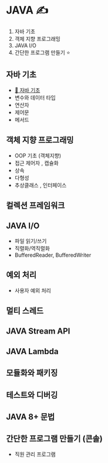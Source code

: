 # JAVA  ✍️
1. 자바 기초
2. 객체 지향 프로그래밍
3. JAVA I/O   
4. 간단한 프로그램 만들기 ⭐



##  자바 기초
- [🔗 자바 기초](test.md)
- 변수와 데이터 타입
- 연산자
- 제어문
- 메서드

## 객체 지향 프로그래밍
-  OOP 기초 (객체지향)
- 접근 제어자 , 캡슐화
- 상속
- 다형성
- 추상클래스 , 인터페이스

## 컬렉션 프레임워크

## JAVA I/O
- 파일 읽기/쓰기
- 직렬화/역직렬화
- BufferedReader, BufferedWriter

## 예외 처리
- 사용자 예외 처리

## 멀티 스레드

## JAVA Stream API
## JAVA Lambda
## 모듈화와 패키징
## 테스트와 디버깅

## JAVA 8+ 문법

## 간단한 프로그램 만들기  (콘솔)
- 직원 관리 프로그램 

